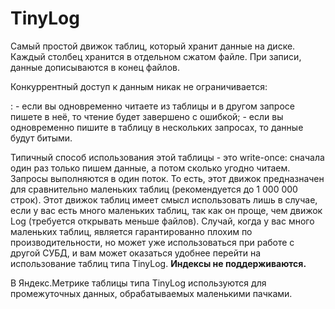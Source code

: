 TinyLog
=======

Самый простой движок таблиц, который хранит данные на диске.
Каждый столбец хранится в отдельном сжатом файле.
При записи, данные дописываются в конец файлов.

Конкуррентный доступ к данным никак не ограничивается:

:   -   если вы одновременно читаете из таблицы и в другом запросе пишете в неё, то чтение будет завершено с ошибкой;
    -   если вы одновременно пишите в таблицу в нескольких запросах, то данные будут битыми.

Типичный способ использования этой таблицы - это write-once: сначала один раз только пишем данные, а потом сколько угодно читаем.
Запросы выполняются в один поток. То есть, этот движок предназначен для сравнительно маленьких таблиц (рекомендуется до 1 000 000 строк).
Этот движок таблиц имеет смысл использовать лишь в случае, если у вас есть много маленьких таблиц, так как он проще, чем движок Log (требуется открывать меньше файлов).
Случай, когда у вас много маленьких таблиц, является гарантированно плохим по производительности, но может уже использоваться при работе с другой СУБД, и вам может оказаться удобнее перейти на использование таблиц типа TinyLog.
**Индексы не поддерживаются.**

В Яндекс.Метрике таблицы типа TinyLog используются для промежуточных данных, обрабатываемых маленькими пачками.
